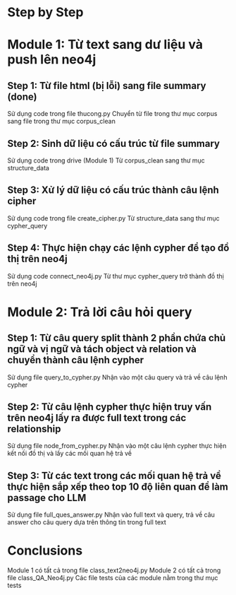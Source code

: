 # Step by Step

# Module 1: Từ text sang dư liệu và push lên neo4j

## Step 1: Từ file html (bị lỗi) sang file summary (done)
Sử dụng code trong file thucong.py 
Chuyển từ file trong thư mục corpus sang file trong thư mục corpus_clean

## Step 2: Sinh dữ liệu có cấu trúc từ file summary
Sử dụng code trong drive (Module 1)
Từ corpus_clean sang thư mục structure_data

## Step 3: Xử lý dữ liệu có cấu trúc thành câu lệnh cipher
Sử dụng code trong file create_cipher.py
Từ structure_data sang thư mục cypher_query

## Step 4: Thực hiện chạy các lệnh cypher để tạo đồ thị trên neo4j
Sử dụng code connect_neo4j.py
Từ thư mục cypher_query trở thành đồ thị trên neo4j

# Module 2: Trả lời câu hỏi query

## Step 1: Từ câu query split thành 2 phần chứa chủ ngữ và vị ngữ và tách object và relation và chuyển thành câu lệnh cypher
Sử dụng file query_to_cypher.py
Nhận vào một câu query và trả về câu lệnh cypher

## Step 2: Từ câu lệnh cypher thực hiện truy vấn trên neo4j lấy ra được full text trong các relationship
Sử dụng file node_from_cypher.py
Nhận vào một câu lệnh cypher thực hiện kết nối đồ thị và lấy các mối quan hệ trả về

## Step 3: Từ các text trong các mối quan hệ trả về thực hiện sắp xếp theo top 10 độ liên quan để làm passage cho LLM
Sử dụng file full_ques_answer.py
Nhận vào full text và query, trả về câu answer cho câu query dựa trên thông tin trong full text

# Conclusions
Module 1 có tất cả trong file class_text2neo4j.py
Module 2 có tất cả trong file class_QA_Neo4j.py
Các file tests của các module nằm trong thư mục tests